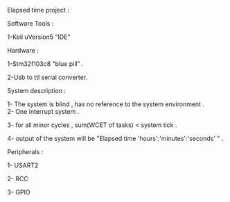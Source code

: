 Elapsed time project :

Software Tools :

1-Keil uVersion5 "IDE"


Hardware :

1-Stm32f103c8   "blue pill" .

2-Usb to ttl serial converter.


System description :

1- The system is blind , has no reference to the system environment .                                                                                          
2- One interrupt system .                                                 

3- for all minor cycles , sum(WCET of tasks) < system tick .

4- output of the system will be "Elapsed time 'hours':'minutes':'seconds' " .


Peripherals :

1- USART2 

2- RCC 

3- GPIO 





